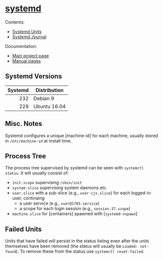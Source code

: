 [systemd]
=========

Contents:
* [Systemd Units](unit.md)
* [Systemd Journal](./journal.md)

Documentation:
* [Main project page][systemd]
* [Manual pages][manpages]


Systemd Versions
----------------

| Systemd | Distribution
|--------:|-------------------
| 232     | Debian 9
| 229     | Ubuntu 16.04


Misc. Notes
-----------

Systemd configures a unique [machine-id] for each machine, usually
stored in `/etc/machine-id` at install time.


Process Tree
------------

The process tree supervised by systemd can be seen with `systemctl
status`. It will usually consist of:
* `init.scope` supervising `/sbin/init`
* `system.slice` supervising system daemons etc.
* `user.slice` with a sub-slice (e.g., `user-cjs.slice`) for each
  logged-in user, continaing
  * a user service (e.g., `user@1765.service`)
  * a scope for each login session (e.g., `session-37.scope`)
* `machine.slice` for [containers] spawned with [`systemd-nspawn`]


Failed Units
------------

Units that have failed will persist in the status listing even after
the units themselves have been removed (the status will usually be
`Loaded: not-found`). To remove these from the status use `systemctl
reset-failed`.


[systemd]: https://www.freedesktop.org/wiki/Software/systemd/
[manpages]: https://www.freedesktop.org/software/systemd/man/
